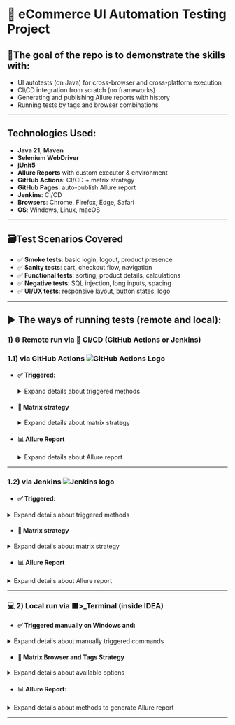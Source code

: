 # 🛒 eCommerce UI Automation Testing Project

## 🎯The goal of the repo is to demonstrate the skills with:
- UI autotests (on Java) for cross-browser and cross-platform execution
- CI\CD integration from scratch (no frameworks)
- Generating and publishing Allure reports with history
- Running tests by tags and browser combinations

---

## Technologies Used:
- **Java 21**, **Maven**
- **Selenium WebDriver**
- **jUnit5**
- **Allure Reports** with custom executor & environment
- **GitHub Actions**: CI/CD + matrix strategy
- **GitHub Pages**: auto-publish Allure report
- **Jenkins**: CI/CD
- **Browsers**: Chrome, Firefox, Edge, Safari
- **OS**: Windows, Linux, macOS
---

## 🗃️Test Scenarios Covered
- ✅ **Smoke tests**: basic login, logout, product presence
- ✅ **Sanity tests**: cart, checkout flow, navigation
- ✅ **Functional tests**: sorting, product details, calculations
- ✅ **Negative tests**: SQL injection, long inputs, spacing
- ✅ **UI/UX tests**: responsive layout, button states, logo

---

## ▶️ The ways of running tests (remote and local):
### 1) 🌐 Remote run via 🚀 CI/CD (GitHub Actions or Jenkins)
### 1.1) via GitHub Actions <img src="https://icon.icepanel.io/Technology/svg/GitHub-Actions.svg" alt="GitHub Actions Logo" width="35"/>


- #### ✅ Triggered:
    <details>
        <summary>Expand details about triggered methods </summary>
  
  -  a) [Manually, using yml file](https://github.com/Olexandr29/eCommerce/blob/main/.github/workflows/manually-triggered-run-tests-on-windows.yml) and via UI (by clicking "Run workflow")
     on Windows+Chrome 
  - b) By push:
             <br>- [on Linux+Chrome + published Allure report on GitHub Pages](https://github.com/Olexandr29/eCommerce/blob/main/.github/workflows/auto-triggered-by-push-on-linux-chrome-and-publish-allure-report-on-github-pages.yml)
             <br>- [on matrix OS & Browsers + published separated Allure reports as artifacts](https://github.com/Olexandr29/eCommerce/blob/main/.github/workflows/auto-triggered-tests-by-push-on-matrix-os-browser.yml)
  - c) [By schedule](https://github.com/Olexandr29/eCommerce/blob/main/.github/workflows/auto-triggered-tests-by-schedule.yml)
               on Windows+Chrome just with tag Smoke
  </details>
    
- #### 🧩 Matrix strategy
    <details>
  <summary>Expand details about matrix strategy</summary>

  <table>
    <thead>
      <tr>
        <th>OS</th>
        <th>Browsers</th>
      </tr>
    </thead>
    <tbody>
      <tr>
        <td>Windows</td>
        <td>Chrome, Firefox, Edge</td>
      </tr>
      <tr>
        <td>Linux</td>
        <td>Chrome, Firefox</td>
      </tr>
      <tr>
        <td>macOS</td>
        <td>Chrome, Firefox, Safari</td>
      </tr>
    </tbody>
  </table>

</details>
   

- #### 📊 Allure Report
    <details>
    <summary> Expand details about Allure report</summary>

  [👉 The lates Allure report on GitHub Pages](https://olexandr29.github.io/eCommerce/)
    </details>

---

### 1.2) via Jenkins <img src="https://upload.wikimedia.org/wikipedia/commons/e/e9/Jenkins_logo.svg" alt="Jenkins logo" width="35"/>

- #### ✅ Triggered:
<details>
        <summary>Expand details about triggered methods </summary>

[Manually, using Jenkins file](https://github.com/Olexandr29/eCommerce/blob/main/Jenkinsfile) and via UI (by clicking "Build Now")
on Windows+Chrome
   </details>

- #### 🧩 Matrix strategy
<details>
    <summary>Expand details about matrix strategy</summary>

|OS|Browser|
|--|-------|
|Windows|Chrome|

  </details>

- #### 📊 Allure Report
<details>
<summary> Expand details about Allure report</summary>

Generated via the command inside ['eCommerce-Jenkins-CI' pipeline](https://github.com/Olexandr29/eCommerce/blob/main/Jenkinsfile)

```
mvn allure:report
```

and opened in Jenkins via 'Allure Report' plugin
<p align="center">
  <img src="screenShots/5.0 Jenkins buil results.png" alt="Image 1" width="45%" style="display:inline-block; margin-right:10px;" />
  <img src="screenShots/5.1 Allure report where Executors is Jenkins.png" alt="Image 2" width="45%" style="display:inline-block;" />
</p>

</details>

---

### 💻 2) Local run via ⬛>_Terminal (inside IDEA)
- #### ✅ Triggered manually on Windows and:
<details>
        <summary>Expand details about manually triggered commands</summary>
<br>

**Chrome browser** (by default) use the command below:
```
mvn clean test
```
**Other browser** (e.g. Firefox or Edge) use:

```
mvn clean test -Dbrowser=Firefox
```
or
```
mvn clean test -Dbrowser=Edge
```
**Cross-browser**(Chrome, Firefox, Edge) use:
```
mvn clean test -Dbrowser="Chrome Firefox Edge"
```
**Default Chrome browser** and specific **tag** use:
```
mvn clean test -Dgroups=Smoke
```
Specific **Browsers** and **tags** use:
```
mvn clean test -Dgroups="Functional Negative" -Dbrowser="Edge Firefox"
```
🔙 [click here and click on 'Expand details about manually triggered commands' to collaps the section](https://github.com/Olexandr29/eCommerce?tab=readme-ov-file#-triggered-manually-on-windows-and)
  </details>

- #### 🧩 Matrix Browser and Tags Strategy
<details>
<summary>Expand details about available options</summary>

| OS      | Browsers        | Tags                                    |
|---------|-----------------------|-----------------------------------|
| Windows | Chrome, Firefox, Edge | Smoke, Sanity, Functional, Negative, UiUx |

</details>

- #### 📊 Allure Report:
<details>
    <summary>Expand details about methods to generate Allure report</summary>

###### ⏱️Temporary:

For generating temporary Allure report (on the **temp** folder not related to the project) and without history
after completing the previous command like
```
mvn clean test
```
use:
```
allure serve target/allure-results
```
Here is an example of such Allure report
![Allure screen page without history](screenShots/1.0 Allure report without history.png)
or this variant can work
<img src="screenShots/1.0 Allure report without history.png" alt="Allure screen page without history" width="600"/>

[if you want to look at the folder where the report is saved click the link](https://github.com/Olexandr29/eCommerce/blob/main/screenShots/1.1%20report%20generated%20to%20temp%20folder%20not%20related%20to%20the%20project.png)
___

###### 💼 **Constant with history:**

For generating Allure report (on the **target** folder inside the project) and add testing history (displays after second and more runs)
use this 3 steps:
    <details>
    <summary>1) use any command for local run but without the **clear** phase, like:</summary>
```
mvn test
```
```
mvn test -Dbrowser=Firefox
```
```
mvn test -Dbrowser="Chrome Firefox Edge"
```
```
mvn test -Dgroups=Smoke
```
```
mvn test -Dgroups="Functional Negative" -Dbrowser="Edge Firefox"
```
or any of you want, but without *clean* phase
  </details>

<details>
<summary>2) copy history from the run:</summary>

- 2.1) create folder if it deleted
```
New-Item -ItemType Directory -Force -Path "target/allure-results/history"
```
- 2.2) copy history from previous report to the *result* folder for generate a new report
```
Copy-Item -Recurse -Force "target/allure-report/history/*" "target/allure-results/history/" -ErrorAction SilentlyContinue
```
</details>

  <details>
  <summary>3) generate and open a report:</summary>

  - 3.1) generate:
```
allure generate target/allure-results --clean -o target/allure-report
```

- 3.2) and open:
```
allure open target/allure-report
```
  </details>

Here is an example of such Allure report
![Allure screen page with history](screenShots/2.0 Allure report with historytrends.png)
[if you want to look at the folder where the report is saved click the link](https://github.com/Olexandr29/eCommerce/blob/main/screenShots/2.1%20report%20generated%20to%20Report%20folder%20insdie%20the%20project%20target.png)
___
For cross-browser testing and generating an Allure report with history 
was created the [next script](https://github.com/Olexandr29/eCommerce/blob/main/autorun-by-tags-and-browser-and-generate-allure-report-with-history.ps1)

Just run it and look at the Allure report with history (use the command below):
```
./autorun-by-tags-and-browser-and-generate-allure-report-with-history.ps1
```
Here is an example of such Allure report
![Allure screen page with history (has run by script)](screenShots/3.0 Allure report with history run by ps script.png)
[if you want to look at the folder where the report is saved click the link](https://github.com/Olexandr29/eCommerce/blob/main/screenShots/3.1.%20inside%20the%20project%20target%20folder%20.png)
  </details>
<!-- <img alt="Allure report" src="https://github.com/Olexandr29/eCommerce/blob/main/screenShots/3.0%20Allure%20report%20with%20history%20run%20by%20ps%20script.png?raw=true" width="500" style="float: left"> -->

---



